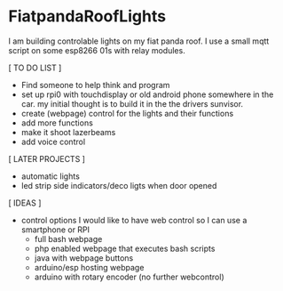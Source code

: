 # FiatpandaRoofLights
I am building controlable lights on my fiat panda roof. I use a small mqtt script on some esp8266 01s with relay modules.

[ TO DO LIST ]
- Find someone to help think and program
- set up rpi0 with touchdisplay or old android phone somewhere in the car. my initial thought is to build it in the the drivers sunvisor.
- create (webpage) control for the lights and their functions
- add more functions
- make it shoot lazerbeams
- add voice control

[ LATER PROJECTS ]
- automatic lights
- led strip side indicators/deco ligts when door opened

[ IDEAS ]
- control options
  I would like to have web control so I can use a smartphone or RPI
  - full bash webpage
  - php enabled webpage that executes bash scripts
  - java with webpage buttons
  - arduino/esp hosting webpage
  - arduino with rotary encoder (no further webcontrol)
